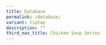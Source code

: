```yaml
---
title: Database
permalink: /database/
variant: tiptap
description: ""
third_nav_title: Chicken Soup Series
---
```

